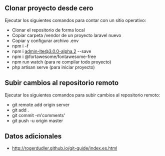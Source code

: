 ## Clonar proyecto desde cero

Ejecutar los siguientes comandos para contar con un sitio operativo:

- Clonar el repositorio de forma local
- Copiar carpeta /vendor de un proyecto laravel nuevo
- Copiar y configurar archivo .env
- npm i -f
- npm i admin-lte@3.0.0-alpha.2 --save
- npm i @fortawesome/fontawesome-free
- npm run watch (para re compilar todo proyecto)
- php artisan serve (para iniciar proyecto)

## Subir cambios al repositorio remoto

Ejecutar los siguientes comandos para subir cambios al repositorio remoto:

- git remote add origin server
- git add . 
- git commit -m'comments'
- git push -u origin master

## Datos adicionales
- http://rogerdudler.github.io/git-guide/index.es.html
